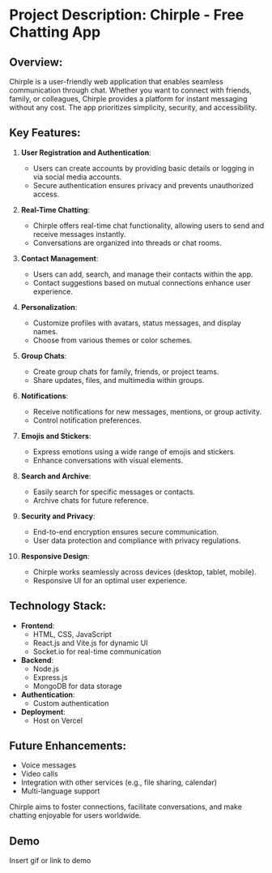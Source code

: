 # Project Description: Chirple - Free Chatting App

## Overview:
Chirple is a user-friendly web application that enables seamless communication through chat. Whether you want to connect with friends, family, or colleagues, Chirple provides a platform for instant messaging without any cost. The app prioritizes simplicity, security, and accessibility.

## Key Features:
1. **User Registration and Authentication**:
   - Users can create accounts by providing basic details or logging in via social media accounts.
   - Secure authentication ensures privacy and prevents unauthorized access.

2. **Real-Time Chatting**:
   - Chirple offers real-time chat functionality, allowing users to send and receive messages instantly.
   - Conversations are organized into threads or chat rooms.

3. **Contact Management**:
   - Users can add, search, and manage their contacts within the app.
   - Contact suggestions based on mutual connections enhance user experience.

4. **Personalization**:
   - Customize profiles with avatars, status messages, and display names.
   - Choose from various themes or color schemes.

5. **Group Chats**:
   - Create group chats for family, friends, or project teams.
   - Share updates, files, and multimedia within groups.

6. **Notifications**:
   - Receive notifications for new messages, mentions, or group activity.
   - Control notification preferences.

7. **Emojis and Stickers**:
   - Express emotions using a wide range of emojis and stickers.
   - Enhance conversations with visual elements.

8. **Search and Archive**:
   - Easily search for specific messages or contacts.
   - Archive chats for future reference.

9. **Security and Privacy**:
   - End-to-end encryption ensures secure communication.
   - User data protection and compliance with privacy regulations.

10. **Responsive Design**:
    - Chirple works seamlessly across devices (desktop, tablet, mobile).
    - Responsive UI for an optimal user experience.

## Technology Stack:
- **Frontend**:
  - HTML, CSS, JavaScript
  - React.js and Vite.js for dynamic UI
  - Socket.io for real-time communication
- **Backend**:
  - Node.js 
  - Express.js
  - MongoDB for data storage
- **Authentication**:
  - Custom authentication
- **Deployment**:
  - Host on Vercel

## Future Enhancements:
- Voice messages
- Video calls
- Integration with other services (e.g., file sharing, calendar)
- Multi-language support

Chirple aims to foster connections, facilitate conversations, and make chatting enjoyable for users worldwide. 
## Demo

Insert gif or link to demo
